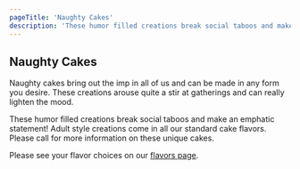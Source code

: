 ```yaml
---
pageTitle: 'Naughty Cakes'
description: 'These humor filled creations break social taboos and make an emphatic statement!'
---
```


## Naughty Cakes

Naughty cakes bring out the imp in all of us and can be made in any form you desire.
These creations arouse quite a stir at gatherings and can really lighten the mood.

These humor filled creations break social taboos and make an emphatic statement! Adult
style creations come in all our standard cake flavors. Please call for more information
on these unique cakes.

Please see your flavor choices on our [flavors page](/cake-pricing-flavors).
